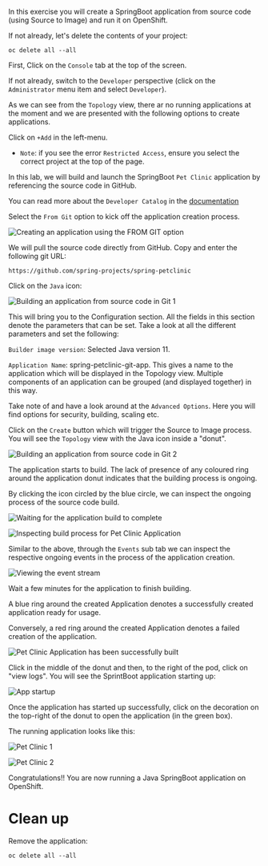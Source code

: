 In this exercise you will create a SpringBoot application from source code (using Source to Image) and run it on OpenShift. 

If not already, let's  delete the contents of your project:

```execute
oc delete all --all
```

First, Click on the ``Console`` tab at the top of the screen. 

If not already, switch to the ``Developer`` perspective (click on the ``Administrator`` menu item and select ``Developer``). 

As we can see from the ``Topology`` view, there ar no running applications at the moment and we are presented with the following options to create applications. 

Click on ``+Add`` in the left-menu. 

  - ``Note``: if you see the error ``Restricted Access``, ensure you select the correct project at the top of the page. 

In this lab, we will build and launch the SpringBoot ``Pet Clinic`` application by referencing the source code in GitHub.  

You can read more about the ``Developer Catalog`` in the [documentation](https://docs.openshift.com/container-platform/4.2/applications/application-life-cycle-management/odc-creating-applications-using-developer-perspective.html#odc-creating-applications-using-developer-perspective) 

Select the ``From Git`` option to kick off the application creation process. 

![Creating an application using the FROM GIT option](images/image1.png)

We will pull the source code directly from GitHub.  Copy and enter the following git URL: 

```copy
https://github.com/spring-projects/spring-petclinic
```


Click on the ``Java`` icon: 

![Building an application from source code in Git 1](images/image2.png)

This will bring you to the Configuration section. All the fields in this section denote the parameters that can be set.  Take a look at all the different parameters and set the following: 

``Builder image version``: Selected Java version 11.

``Application Name``: spring-petclinic-git-app. This gives a name to the application which will be displayed in the Topology view.  Multiple components of an application can be grouped (and displayed together) in this way.  

Take note of and have a look around at the ``Advanced Options``. Here you will find options for security, building, scaling etc. 

Click on the ``Create`` button which will trigger the Source to Image process.  You will see the ``Topology`` view with the Java icon inside a "donut". 

![Building an application from source code in Git 2](images/image3.png)


The application starts to build.  The lack of presence of any coloured ring around the application donut indicates that the building process is ongoing.

By clicking the icon circled by the blue circle, we can inspect the ongoing process of the source code build.


![Waiting for the application build to complete](images/image4.png)

![Inspecting build process for Pet Clinic Application](images/image5.png)

Similar to the above, through the ``Events`` sub tab we can inspect the respective ongoing events in the process of the application creation.

![Viewing the event stream](images/image6.png)

Wait a few minutes for the application to finish building.

A blue ring around the created Application denotes a successfully created application ready for usage.

Conversely, a red ring around the created Application denotes a failed creation of the application.


![Pet Clinic Application has been successfully built](images/image7.png)

Click in the middle of the donut and then, to the right of the pod,  click on "view logs".  You will see the SprintBoot application starting up:

![App startup](images/spring-boot-startup.png)


Once the application has started up successfully, click on the decoration on the top-right of the donut to open the application (in the green box). 


The running application looks like this:  

![Pet Clinic 1](images/image8.png)

![Pet Clinic 2](images/image9.png)


Congratulations!! You are now running a Java SpringBoot application on OpenShift.

# Clean up

Remove the application:

```execute
oc delete all --all
```

